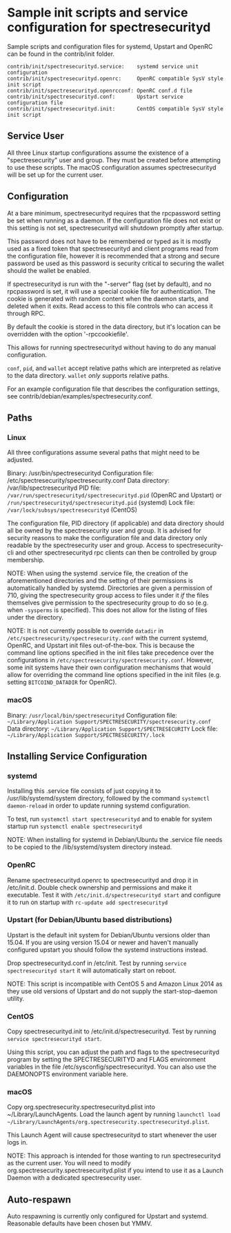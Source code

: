 Sample init scripts and service configuration for spectresecurityd
==========================================================

Sample scripts and configuration files for systemd, Upstart and OpenRC
can be found in the contrib/init folder.

    contrib/init/spectresecurityd.service:    systemd service unit configuration
    contrib/init/spectresecurityd.openrc:     OpenRC compatible SysV style init script
    contrib/init/spectresecurityd.openrcconf: OpenRC conf.d file
    contrib/init/spectresecurityd.conf:       Upstart service configuration file
    contrib/init/spectresecurityd.init:       CentOS compatible SysV style init script

Service User
---------------------------------

All three Linux startup configurations assume the existence of a "spectresecurity" user
and group.  They must be created before attempting to use these scripts.
The macOS configuration assumes spectresecurityd will be set up for the current user.

Configuration
---------------------------------

At a bare minimum, spectresecurityd requires that the rpcpassword setting be set
when running as a daemon.  If the configuration file does not exist or this
setting is not set, spectresecurityd will shutdown promptly after startup.

This password does not have to be remembered or typed as it is mostly used
as a fixed token that spectresecurityd and client programs read from the configuration
file, however it is recommended that a strong and secure password be used
as this password is security critical to securing the wallet should the
wallet be enabled.

If spectresecurityd is run with the "-server" flag (set by default), and no rpcpassword is set,
it will use a special cookie file for authentication. The cookie is generated with random
content when the daemon starts, and deleted when it exits. Read access to this file
controls who can access it through RPC.

By default the cookie is stored in the data directory, but it's location can be overridden
with the option '-rpccookiefile'.

This allows for running spectresecurityd without having to do any manual configuration.

`conf`, `pid`, and `wallet` accept relative paths which are interpreted as
relative to the data directory. `wallet` *only* supports relative paths.

For an example configuration file that describes the configuration settings,
see contrib/debian/examples/spectresecurity.conf.

Paths
---------------------------------

### Linux

All three configurations assume several paths that might need to be adjusted.

Binary:              /usr/bin/spectresecurityd
Configuration file:  /etc/spectresecurity/spectresecurity.conf
Data directory:      /var/lib/spectresecurityd
PID file:            `/var/run/spectresecurityd/spectresecurityd.pid` (OpenRC and Upstart) or `/run/spectresecurityd/spectresecurityd.pid` (systemd)
Lock file:           `/var/lock/subsys/spectresecurityd` (CentOS)

The configuration file, PID directory (if applicable) and data directory
should all be owned by the spectresecurity user and group.  It is advised for security
reasons to make the configuration file and data directory only readable by the
spectresecurity user and group.  Access to spectresecurity-cli and other spectresecurityd rpc clients
can then be controlled by group membership.

NOTE: When using the systemd .service file, the creation of the aforementioned
directories and the setting of their permissions is automatically handled by
systemd. Directories are given a permission of 710, giving the spectresecurity group
access to files under it _if_ the files themselves give permission to the
spectresecurity group to do so (e.g. when `-sysperms` is specified). This does not allow
for the listing of files under the directory.

NOTE: It is not currently possible to override `datadir` in
`/etc/spectresecurity/spectresecurity.conf` with the current systemd, OpenRC, and Upstart init
files out-of-the-box. This is because the command line options specified in the
init files take precedence over the configurations in
`/etc/spectresecurity/spectresecurity.conf`. However, some init systems have their own
configuration mechanisms that would allow for overriding the command line
options specified in the init files (e.g. setting `BITCOIND_DATADIR` for
OpenRC).

### macOS

Binary:              `/usr/local/bin/spectresecurityd`
Configuration file:  `~/Library/Application Support/SPECTRESECURITY/spectresecurity.conf`
Data directory:      `~/Library/Application Support/SPECTRESECURITY`
Lock file:           `~/Library/Application Support/SPECTRESECURITY/.lock`

Installing Service Configuration
-----------------------------------

### systemd

Installing this .service file consists of just copying it to
/usr/lib/systemd/system directory, followed by the command
`systemctl daemon-reload` in order to update running systemd configuration.

To test, run `systemctl start spectresecurityd` and to enable for system startup run
`systemctl enable spectresecurityd`

NOTE: When installing for systemd in Debian/Ubuntu the .service file needs to be copied to the /lib/systemd/system directory instead.

### OpenRC

Rename spectresecurityd.openrc to spectresecurityd and drop it in /etc/init.d.  Double
check ownership and permissions and make it executable.  Test it with
`/etc/init.d/spectresecurityd start` and configure it to run on startup with
`rc-update add spectresecurityd`

### Upstart (for Debian/Ubuntu based distributions)

Upstart is the default init system for Debian/Ubuntu versions older than 15.04. If you are using version 15.04 or newer and haven't manually configured upstart you should follow the systemd instructions instead.

Drop spectresecurityd.conf in /etc/init.  Test by running `service spectresecurityd start`
it will automatically start on reboot.

NOTE: This script is incompatible with CentOS 5 and Amazon Linux 2014 as they
use old versions of Upstart and do not supply the start-stop-daemon utility.

### CentOS

Copy spectresecurityd.init to /etc/init.d/spectresecurityd. Test by running `service spectresecurityd start`.

Using this script, you can adjust the path and flags to the spectresecurityd program by
setting the SPECTRESECURITYD and FLAGS environment variables in the file
/etc/sysconfig/spectresecurityd. You can also use the DAEMONOPTS environment variable here.

### macOS

Copy org.spectresecurity.spectresecurityd.plist into ~/Library/LaunchAgents. Load the launch agent by
running `launchctl load ~/Library/LaunchAgents/org.spectresecurity.spectresecurityd.plist`.

This Launch Agent will cause spectresecurityd to start whenever the user logs in.

NOTE: This approach is intended for those wanting to run spectresecurityd as the current user.
You will need to modify org.spectresecurity.spectresecurityd.plist if you intend to use it as a
Launch Daemon with a dedicated spectresecurity user.

Auto-respawn
-----------------------------------

Auto respawning is currently only configured for Upstart and systemd.
Reasonable defaults have been chosen but YMMV.
